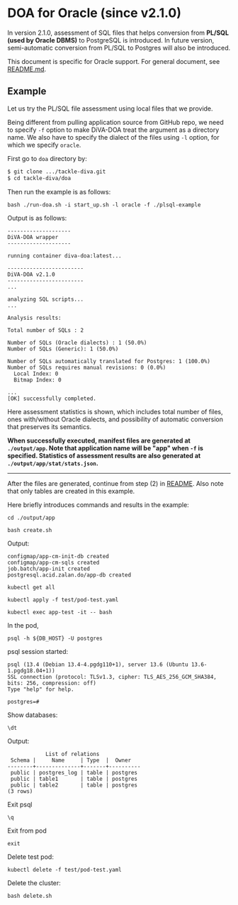 # DOA for Oracle (since v2.1.0)

In version 2.1.0, assessment of SQL files that helps conversion from **PL/SQL (used by Oracle DBMS)** to PostgreSQL is introduced.
In future version, semi-automatic conversion from PL/SQL to Postgres will also be introduced.

This document is specific for Oracle support. For general document, see [README.md](../README.md).

## Example

Let us try the PL/SQL file assessment using local files that we provide.

Being different from pulling application source from GitHub repo,
we need to specify `-f` option to make DiVA-DOA treat the argument as a directory name.
We also have to specify the dialect of the files using `-l` option, for which we specify `oracle`.

First go to `doa` directory by:

```bash
$ git clone .../tackle-diva.git
$ cd tackle-diva/doa
```

Then run the example is as follows:

```
bash ./run-doa.sh -i start_up.sh -l oracle -f ./plsql-example 
```

Output is as follows:

```
--------------------
DiVA-DOA wrapper
--------------------

running container diva-doa:latest...

------------------------
DiVA-DOA v2.1.0
------------------------
...

analyzing SQL scripts...
...

Analysis results:

Total number of SQLs : 2

Number of SQLs (Oracle dialects) : 1 (50.0%)
Number of SQLs (Generic): 1 (50.0%)

Number of SQLs automatically translated for Postgres: 1 (100.0%)
Number of SQLs requires manual revisions: 0 (0.0%)
  Local Index: 0
  Bitmap Index: 0

...
[OK] successfully completed.
```

Here assessment statistics is shown, which includes total number of files, ones with/without Oracle dialects, and possibility of automatic conversion that preserves its semantics.

**When successfully executed, manifest files are generated at `./output/app`.
Note that application name will be "app" when `-f` is specified.
Statistics of assessment results are also generated at `./output/app/stat/stats.json`.**

----

After the files are generated, continue from step (2) in [README](../README.md).
Also note that only tables are created in this example.

Here briefly introduces commands and results in the example:

```
cd ./output/app
```

```
bash create.sh
```

Output:

```
configmap/app-cm-init-db created
configmap/app-cm-sqls created
job.batch/app-init created
postgresql.acid.zalan.do/app-db created
```

```
kubectl get all
```

```
kubectl apply -f test/pod-test.yaml
```

```
kubectl exec app-test -it -- bash
```

In the pod,

```
psql -h ${DB_HOST} -U postgres
```

psql session started:

```
psql (13.4 (Debian 13.4-4.pgdg110+1), server 13.6 (Ubuntu 13.6-1.pgdg18.04+1))
SSL connection (protocol: TLSv1.3, cipher: TLS_AES_256_GCM_SHA384, bits: 256, compression: off)
Type "help" for help.

postgres=# 
```

Show databases:

```
\dt
```

Output:

```
            List of relations
 Schema |     Name     | Type  |  Owner   
--------+--------------+-------+----------
 public | postgres_log | table | postgres
 public | table1       | table | postgres
 public | table2       | table | postgres
(3 rows)
```

Exit psql

```
\q
```

Exit from pod

```
exit
```

Delete test pod:

```
kubectl delete -f test/pod-test.yaml
```

Delete the cluster:

```
bash delete.sh 
```
